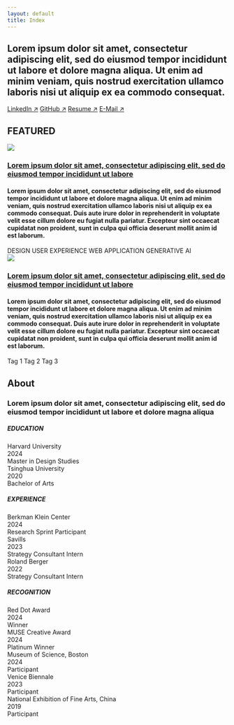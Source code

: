 ```yaml
---
layout: default
title: Index
---
```


<section>
    <h2>Lorem ipsum dolor sit amet, consectetur adipiscing elit, sed do eiusmod tempor incididunt ut labore et dolore magna aliqua. Ut enim ad minim veniam, quis nostrud exercitation ullamco laboris nisi ut aliquip ex ea commodo consequat.</h2>
    <div class="button-group">
        <a class="button" href="/">LinkedIn ↗</a>
        <a class="button" href="/">GitHub ↗</a>
        <a class="button" href="/">Resume ↗</a>
        <a class="button" href="/">E-Mail ↗</a>
    </div>
</section>

<section id="featured">
    <h1>FEATURED</h1>
    <div class="project">
        <div id="project-1">
            <img src="{{ '/images/placeholder.jpg' | relative_url }}" loading="lazy">
            <h3><a href="{{ '/project/opus' | relative_url }}">Lorem ipsum dolor sit amet, consectetur adipiscing elit, sed do eiusmod tempor incididunt ut labore</a></h3>
            <h4>Lorem ipsum dolor sit amet, consectetur adipiscing elit, sed do eiusmod tempor incididunt ut labore et dolore magna aliqua. Ut enim ad minim veniam, quis nostrud exercitation ullamco laboris nisi ut aliquip ex ea commodo consequat. Duis aute irure dolor in reprehenderit in voluptate velit esse cillum dolore eu fugiat nulla pariatur. Excepteur sint occaecat cupidatat non proident, sunt in culpa qui officia deserunt mollit anim id est laborum.</h4>
            <div class="tag-group">
                <span class="tag">DESIGN</span>
                <span class="tag">USER EXPERIENCE</span>
                <span class="tag">WEB APPLICATION</span>
                <span class="tag">GENERATIVE AI</span>
            </div>
        </div>
        <div id="project-2"> 
            <img src="{{ '/images/placeholder.jpg' | relative_url }}" loading="lazy">
            <h3><a href="{{ '/project/recount' | relative_url }}">Lorem ipsum dolor sit amet, consectetur adipiscing elit, sed do eiusmod tempor incididunt ut labore</a></h3>
            <h4>Lorem ipsum dolor sit amet, consectetur adipiscing elit, sed do eiusmod tempor incididunt ut labore et dolore magna aliqua. Ut enim ad minim veniam, quis nostrud exercitation ullamco laboris nisi ut aliquip ex ea commodo consequat. Duis aute irure dolor in reprehenderit in voluptate velit esse cillum dolore eu fugiat nulla pariatur. Excepteur sint occaecat cupidatat non proident, sunt in culpa qui officia deserunt mollit anim id est laborum.</h4>
            <div class="tag-group">
                <span class="tag">Tag 1</span>
                <span class="tag">Tag 2</span>
                <span class="tag">Tag 3</span>
            </div>
        </div>
    </div>
</section>

<section id="about" class="about">
    <h1>About</h1>
    <h3>Lorem ipsum dolor sit amet, consectetur adipiscing elit, sed do eiusmod tempor incididunt ut labore et dolore magna aliqua</h3>
    <div class="col-2">
        <div class="col-1 list-container">
            <div>
                <h5>EDUCATION</h5>
                <div class="list">
                    <div class="list-item">
                        <div class="list-item-1">
                            <div>Harvard University</div>
                            <div>2024</div>
                        </div>
                        <div class="list-item-2">
                            <div>Master in Design Studies</div>
                        </div>
                    </div>
                    <div class="list-item">
                        <div class="list-item-1">
                            <div>Tsinghua University</div>
                            <div>2020</div>
                        </div>
                        <div class="list-item-2">
                            <div>Bachelor of Arts</div>
                        </div>
                    </div>
                </div>
            </div>
            <div>
                <h5>EXPERIENCE</h5>
                <div class="list">
                    <div class="list-item">
                        <div class="list-item-1">
                            <div>Berkman Klein Center</div>
                            <div>2024</div>
                        </div>
                        <div class="list-item-2">
                            <div>Research Sprint Participant</div>
                        </div>
                    </div>
                    <div class="list-item">
                        <div class="list-item-1">
                            <div>Savills</div>
                            <div>2023</div>
                        </div>
                        <div class="list-item-2">
                            <div>Strategy Consultant Intern</div>
                        </div>
                    </div>
                    <div class="list-item">
                        <div class="list-item-1">
                            <div>Roland Berger</div>
                            <div>2022</div>
                        </div>
                        <div class="list-item-2">
                            <div>Strategy Consultant Intern</div>
                        </div>
                    </div>
                </div>
            </div>
        </div>
        <div class="col-1 list-container">
            <div>
                <h5>RECOGNITION</h5>
                <div class="list">
                    <div class="list-item">
                        <div class="list-item-1">
                            <div>Red Dot Award</div>
                            <div>2024</div>
                        </div>
                        <div class="list-item-2">
                            <div>Winner</div>
                        </div>
                    </div>
                    <div class="list-item">
                        <div class="list-item-1">
                            <div>MUSE Creative Award</div>
                            <div>2024</div>
                        </div>
                        <div class="list-item-2">
                            <div>Platinum Winner</div>
                        </div>
                    </div>
                    <div class="list-item">
                        <div class="list-item-1">
                            <div>Museum of Science, Boston</div>
                            <div>2024</div>
                        </div>
                        <div class="list-item-2">
                            <div>Participant</div>
                        </div>
                    </div>
                    <div class="list-item">
                        <div class="list-item-1">
                            <div>Venice Biennale</div>
                            <div>2023</div>
                        </div>
                        <div class="list-item-2">
                            <div>Participant</div>
                        </div>
                    </div>
                    <div class="list-item">
                        <div class="list-item-1">
                            <div>National Exhibition of Fine Arts, China</div>
                            <div>2019</div>
                        </div>
                        <div class="list-item-2">
                            <div>Participant</div>
                        </div>
                    </div>
                </div>
            </div>
        </div>
    </div>
</section>

<script>
    document.addEventListener("scroll", function() {
        const targetElements = [
            { id: "project-1", color: "#e0d7e5" },
            { id: "project-2", color: "#e0e7f2" },
            { id: "about", color: "var(--background)" }
        ];

        let currentColor = "var(--background)";

        for (let i = 0; i < targetElements.length; i++) {
            const targetElement = document.getElementById(targetElements[i].id);
            const targetPosition = targetElement.getBoundingClientRect().top;

            if (targetPosition <= 240) {
                currentColor = targetElements[i].color;
            }
        }

        document.body.style.backgroundColor = currentColor;
    }); 
</script> 